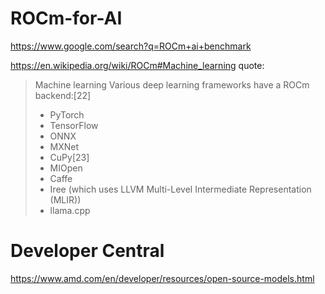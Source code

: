 # ROCm-for-AI
https://www.google.com/search?q=ROCm+ai+benchmark

https://en.wikipedia.org/wiki/ROCm#Machine_learning
quote:
>Machine learning
>Various deep learning frameworks have a ROCm backend:[22]
>
>- PyTorch
>- TensorFlow
>- ONNX
>- MXNet
>- CuPy[23]
>- MIOpen
>- Caffe
>- Iree (which uses LLVM Multi-Level Intermediate Representation (MLIR))
>- llama.cpp

# Developer Central
https://www.amd.com/en/developer/resources/open-source-models.html
